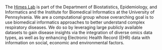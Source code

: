 The [Himes Lab](https://www.himeslab.org/) is part of the Department of Biostatistics, Epidemiology, and Informatics and the Institute for Biomedical Informatics at the University of Pennsylvania. We are a computational group whose overarching goal is to use biomedical informatics approaches to better understand complex respiratory diseases. We do so by leveraging large publicly available datasets to gain disease insights via the integration of diverse omics data types, as well as by enhancing Electronic Health Record (EHR) data with information on social, economic and environmental factors. 
